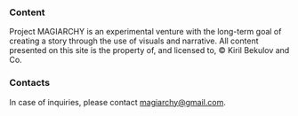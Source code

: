 ### Content
Project MAGIARCHY is an experimental venture with the long-term goal of creating a story through the use of visuals and narrative. All content presented on this site is the property of, and licensed to, © Kiril Bekulov and Co.

### Contacts
In case of inquiries, please contact magiarchy@gmail.com.